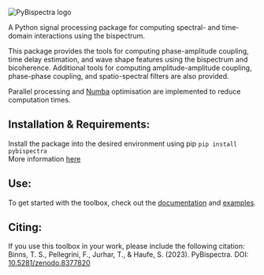 ![PyBispectra logo](docs/source/_static/logo.gif)

A Python signal processing package for computing spectral- and time-domain interactions using the bispectrum.

This package provides the tools for computing phase-amplitude coupling, time delay estimation, and wave shape features using the bispectrum and bicoherence. Additional tools for computing amplitude-amplitude coupling, phase-phase coupling, and spatio-spectral filters are also provided.

Parallel processing and [Numba](https://numba.pydata.org/) optimisation are implemented to reduce computation times.

## Installation & Requirements:
Install the package into the desired environment using pip `pip install pybispectra`<br/>
More information [here](https://pybispectra.readthedocs.io/en/1.2.0/installation.html)

## Use:
To get started with the toolbox, check out the [documentation](https://pybispectra.readthedocs.io/en/1.2.0/) and [examples](https://pybispectra.readthedocs.io/en/1.2.0/examples.html).

## Citing:
If you use this toolbox in your work, please include the following citation:<br/>
Binns, T. S., Pellegrini, F., Jurhar, T., & Haufe, S. (2023). PyBispectra. DOI: [10.5281/zenodo.8377820](https://doi.org/10.5281/zenodo.8377820)
